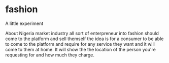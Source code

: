 # fashion
A little experiment


About Nigeria market industry
all sort of enterpreneur into fashion should come to the platform and sell themself
the idea is for a consumer to be able to come to the platform and require for any service they want and it will come to them at home.
It will show the the location of the person you're requesting for and how much they charge.
